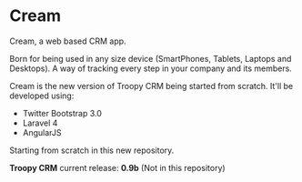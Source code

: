 Cream
=====
Cream, a web based CRM app.

Born for being used in any size device (SmartPhones, Tablets, Laptops and Desktops). A way of tracking every step in your company and its members.

Cream is the new version of Troopy CRM being started from scratch. It'll be developed using:

- Twitter Bootstrap 3.0
- Laravel 4
- AngularJS

Starting from scratch in this new repository.

**Troopy CRM** current release: **0.9b** (Not in this repository)
